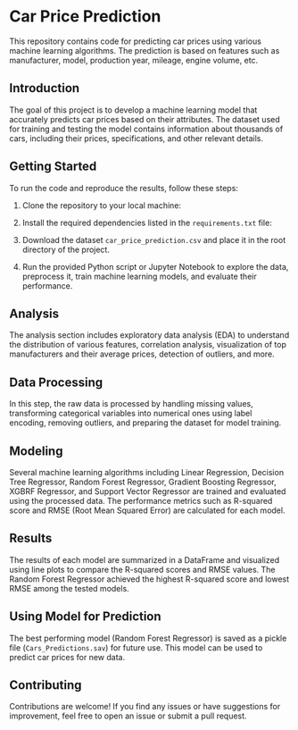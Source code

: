 # Car Price Prediction

This repository contains code for predicting car prices using various machine learning algorithms. The prediction is based on features such as manufacturer, model, production year, mileage, engine volume, etc.

## Introduction

The goal of this project is to develop a machine learning model that accurately predicts car prices based on their attributes. The dataset used for training and testing the model contains information about thousands of cars, including their prices, specifications, and other relevant details.

## Getting Started

To run the code and reproduce the results, follow these steps:

1. Clone the repository to your local machine:
2. Install the required dependencies listed in the `requirements.txt` file:

3. Download the dataset `car_price_prediction.csv` and place it in the root directory of the project.

4. Run the provided Python script or Jupyter Notebook to explore the data, preprocess it, train machine learning models, and evaluate their performance.

## Analysis

The analysis section includes exploratory data analysis (EDA) to understand the distribution of various features, correlation analysis, visualization of top manufacturers and their average prices, detection of outliers, and more.

## Data Processing

In this step, the raw data is processed by handling missing values, transforming categorical variables into numerical ones using label encoding, removing outliers, and preparing the dataset for model training.

## Modeling

Several machine learning algorithms including Linear Regression, Decision Tree Regressor, Random Forest Regressor, Gradient Boosting Regressor, XGBRF Regressor, and Support Vector Regressor are trained and evaluated using the processed data. The performance metrics such as R-squared score and RMSE (Root Mean Squared Error) are calculated for each model.

## Results

The results of each model are summarized in a DataFrame and visualized using line plots to compare the R-squared scores and RMSE values. The Random Forest Regressor achieved the highest R-squared score and lowest RMSE among the tested models.

## Using Model for Prediction

The best performing model (Random Forest Regressor) is saved as a pickle file (`Cars_Predictions.sav`) for future use. This model can be used to predict car prices for new data.

## Contributing

Contributions are welcome! If you find any issues or have suggestions for improvement, feel free to open an issue or submit a pull request.


